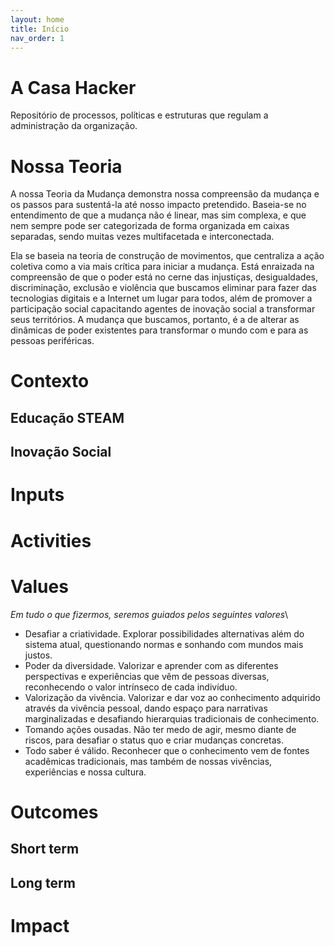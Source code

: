 ```yaml
---
layout: home
title: Início
nav_order: 1
---
```



# A Casa Hacker
Repositório de processos, políticas e estruturas que regulam a administração da organização.

# Nossa Teoria
A nossa Teoria da Mudança demonstra nossa compreensão da mudança e os passos para sustentá-la até nosso impacto pretendido. Baseia-se no entendimento de que a mudança não é linear, mas sim complexa, e que nem sempre pode ser categorizada de forma organizada em caixas separadas, sendo muitas vezes multifacetada e interconectada.

Ela se baseia na teoria de construção de movimentos, que centraliza a ação coletiva como a via mais crítica para iniciar a mudança. Está enraizada na compreensão de que o poder está no cerne das injustiças, desigualdades, discriminação, exclusão e violência que buscamos eliminar para fazer das tecnologias digitais e a Internet um lugar para todos, além de promover a participação social capacitando agentes de inovação social a transformar seus territórios. A mudança que buscamos, portanto, é a de alterar as dinâmicas de poder existentes para transformar o mundo com e para as pessoas periféricas.

# Contexto
## Educação STEAM

## Inovação Social

# Inputs

# Activities

# Values
_Em tudo o que fizermos, seremos guiados pelos seguintes valores_\

- Desafiar a criatividade. Explorar possibilidades alternativas além do sistema atual, questionando normas e sonhando com mundos mais justos.
- Poder da diversidade. Valorizar e aprender com as diferentes perspectivas e experiências que vêm de pessoas diversas, reconhecendo o valor intrínseco de cada indivíduo.
- Valorização da vivência. Valorizar e dar voz ao conhecimento adquirido através da vivência pessoal, dando espaço para narrativas marginalizadas e desafiando hierarquias tradicionais de conhecimento.
- Tomando ações ousadas. Não ter medo de agir, mesmo diante de riscos, para desafiar o status quo e criar mudanças concretas.
- Todo saber é válido. Reconhecer que o conhecimento vem de fontes acadêmicas tradicionais, mas também de nossas vivências, experiências e nossa cultura.

# Outcomes
## Short term

## Long term

# Impact
